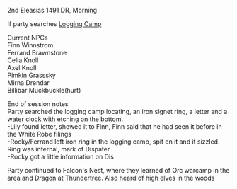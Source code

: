 2nd Eleasias 1491 DR, Morning
 
If party searches [Logging Camp](2.%20Session%20Journals/After%20The%20Fire%20Arc/Session%202%20-%207/12/24/Logging%20Camp.md)
 
Current NPCs  
Finn Winnstrom  
Ferrand Brawnstone  
Celia Knoll  
Axel Knoll  
Pimkin Grasssky  
Mirna Drendar  
Billibar Muckbuckle(hurt)
 
End of session notes  
Party searched the logging camp locating, an iron signet ring, a letter and a water clock with etching on the bottom.  
-Lily found letter, showed it to Finn, Finn said that he had seen it before in the White Robe filings  
-Rocky/Ferrand left iron ring in the logging camp, spit on it and it sizzled. Ring was infernal, mark of Dispater  
-Rocky got a little information on Dis
   

Party continued to Falcon's Nest, where they learned of Orc warcamp in the area and Dragon at Thundertree. Also heard of high elves in the woods